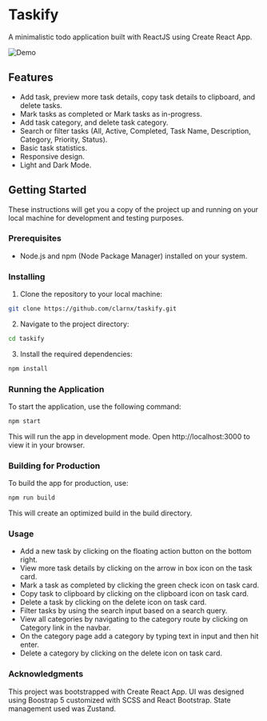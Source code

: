 # Taskify

A minimalistic todo application built with ReactJS using Create React App.

![Demo](demo.gif)

## Features

- Add task, preview more task details, copy task details to clipboard, and delete tasks.
- Mark tasks as completed or Mark tasks as in-progress.
- Add task category, and delete task category.
- Search or filter tasks (All, Active, Completed, Task Name, Description, Category, Priority, Status).
- Basic task statistics.
- Responsive design.
- Light and Dark Mode.

## Getting Started

These instructions will get you a copy of the project up and running on your local machine for development and testing purposes.

### Prerequisites

- Node.js and npm (Node Package Manager) installed on your system.

### Installing

1. Clone the repository to your local machine:

```bash
git clone https://github.com/clarnx/taskify.git
```

2. Navigate to the project directory:

```bash
cd taskify
```

3. Install the required dependencies:

```bash
npm install
```

### Running the Application

To start the application, use the following command:

```bash
npm start
```

This will run the app in development mode.
Open http://localhost:3000 to view it in your browser.

### Building for Production

To build the app for production, use:

```bash
npm run build
```

This will create an optimized build in the build directory.

### Usage

- Add a new task by clicking on the floating action button on the bottom right.
- View more task details by clicking on the arrow in box icon on the task card.
- Mark a task as completed by clicking the green check icon on task card.
- Copy task to clipboard by clicking on the clipboard icon on task card.
- Delete a task by clicking on the delete icon on task card.
- Filter tasks by using the search input based on a search query.
- View all categories by navigating to the category route by clicking on Category link in the navbar.
- On the category page add a category by typing text in input and then hit enter.
- Delete a category by clicking on the delete icon on task card.

### Acknowledgments

This project was bootstrapped with Create React App.
UI was designed using Boostrap 5 customized with SCSS and React Bootstrap.
State management used was Zustand.

